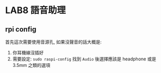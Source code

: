 # LAB8 語音助理

## rpi config

首先這次需要使用音源孔, 如果沒聲音的話大概是:

1. 你耳機線沒插好
2. 需要設定: ```sudo raspi-config``` 找到 ```Audio``` 後選擇應該是 headphone 或是 3.5mm 之類的選項
